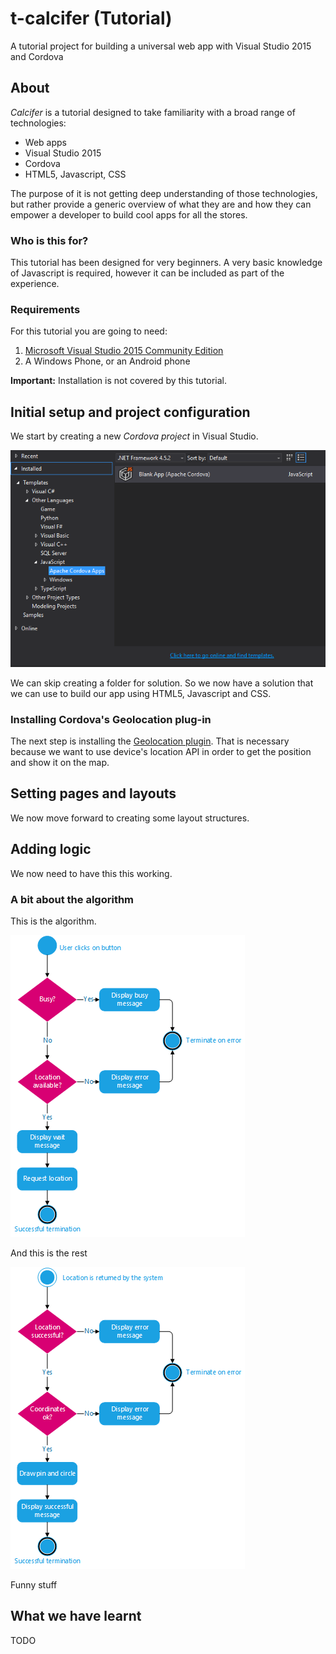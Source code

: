 # t-calcifer (Tutorial)
A tutorial project for building a universal web app with Visual Studio 2015 and Cordova

## About
_Calcifer_ is a tutorial designed to take familiarity with a broad range of technologies:

- Web apps
- Visual Studio 2015
- Cordova
- HTML5, Javascript, CSS

The purpose of it is not getting deep understanding of those technologies, but rather provide a generic overview of what they are and how they can empower a developer to build cool apps for all the stores.

### Who is this for?
This tutorial has been designed for very beginners. A very basic knowledge of Javascript is required, however it can be included as part of the experience.

### Requirements
For this tutorial you are going to need:

1. [Microsoft Visual Studio 2015 Community Edition](https://www.visualstudio.com/en-us/downloads/download-visual-studio-vs.aspx)
2. A Windows Phone, or an Android phone

**Important:** Installation is not covered by this tutorial.

## Initial setup and project configuration
We start by creating a new _Cordova project_ in Visual Studio.

![New project on Visual Studio](/_items/vsnewproject.png)

We can skip creating a folder for solution. So we now have a solution that we can use to build our app using HTML5, Javascript and CSS.

### Installing Cordova's Geolocation plug-in
The next step is installing the [Geolocation plugin](https://github.com/apache/cordova-plugin-geolocation). That is necessary because we want to use device's location API in order to get the position and show it on the map.

## Setting pages and layouts
We now move forward to creating some layout structures.

## Adding logic
We now need to have this this working.

### A bit about the algorithm
This is the algorithm.

![Requesting location](/_items/map1.png)

And this is the rest

![Getting location](/_items/map2.png)

Funny stuff

## What we have learnt
TODO
